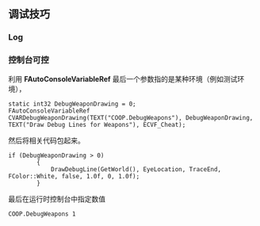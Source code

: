 ## 调试技巧

### Log


### 控制台可控
利用 **FAutoConsoleVariableRef** 
最后一个参数指的是某种环境（例如测试环境），
```
static int32 DebugWeaponDrawing = 0;
FAutoConsoleVariableRef CVARDebugWeaponDrawing(TEXT("COOP.DebugWeapons"), DebugWeaponDrawing, TEXT("Draw Debug Lines for Weapons"), ECVF_Cheat);
```

然后将相关代码包起来。
```
if (DebugWeaponDrawing > 0)
		{
			DrawDebugLine(GetWorld(), EyeLocation, TraceEnd, FColor::White, false, 1.0f, 0, 1.0f);
		}
```

最后在运行时控制台中指定数值
```
COOP.DebugWeapons 1
```

